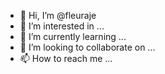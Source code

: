 - 👋 Hi, I’m @fleuraje
- 👀 I’m interested in ...
- 🌱 I’m currently learning ...
- 💞️ I’m looking to collaborate on ...
- 📫 How to reach me ...

<!---
fleuraje/fleuraje is a ✨ special ✨ repository because its `README.md` (this file) appears on your GitHub profile.
You can click the Preview link to take a look at your changes.
--->
